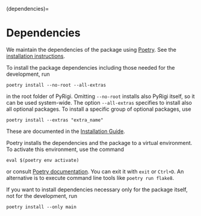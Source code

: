 
(dependencies)=
# Dependencies

We maintain the dependencies of the package using [Poetry](https://python-poetry.org/).
See the [installation instructions](https://python-poetry.org/docs/#installation).

To install the package dependencies including those needed for the development, run
```
poetry install --no-root --all-extras
```
in the root folder of PyRigi.
Omitting `--no-root` installs also PyRigi itself, so it can be used system-wide.
The option `--all-extras` specifies to install also all optional packages.
To install a specific group of optional packages, use
```
poetry install --extras "extra_name"
```
These are documented in the [Installation Guide](#optional-packages).

Poetry installs the dependencies and the package to a virtual environment.
To activate this environment, use the command
```
eval $(poetry env activate)
```
or consult [Poetry documentation](https://python-poetry.org/docs/managing-environments/#activating-the-environment).
You can exit it with `exit` or `Ctrl+D`.
An alternative is to execute command line tools like `poetry run flake8`.

If you want to install dependencies necessary only for the package itself, not for the development, run
```
poetry install --only main
```
